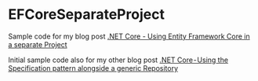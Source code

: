 # EFCoreSeparateProject

Sample code for my blog post [.NET Core - Using Entity Framework Core in a separate Project](https://www.rodrigosantosdev.com/Blog/net-core--using-entity-framework-core-in-a-separate-project)

Initial sample code also for my other blog post [.NET Core - Using the Specification pattern alongside a generic Repository](https://blog.rodrigo-santos.me/specification-pattern-with-repository)
